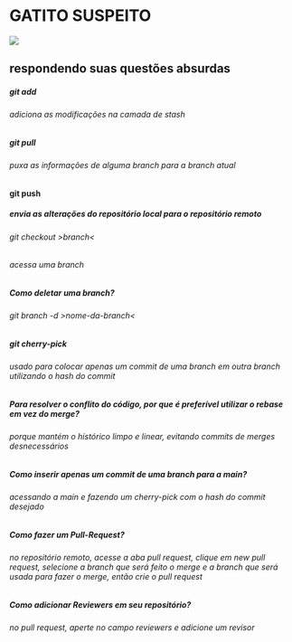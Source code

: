 # GATITO SUSPEITO

![](gatito.gif)

## respondendo suas questões absurdas

##### git add
###### adiciona as modificações na camada de stash

##### git pull
###### puxa as informações de alguma branch para a branch atual

#### git push <repositorio> <branch>
##### envia as alterações do repositório local para o repositório remoto

###### git checkout >branch<
###### acessa uma branch

##### Como deletar uma branch?
###### git branch -d >nome-da-branch<

##### git cherry-pick
###### usado para colocar apenas um commit de uma branch em outra branch utilizando o hash do commit

##### Para resolver o conflito do código, por que é preferível utilizar o rebase em vez do merge?
###### porque mantém o histórico limpo e linear, evitando commits de merges desnecessários

##### Como inserir apenas um commit de uma branch para a main?
###### acessando a main e fazendo um cherry-pick com o hash do commit desejado

##### Como fazer um Pull-Request?
###### no repositório remoto, acesse a aba pull request, clique em new pull request, selecione a branch que será feito o merge e a branch que será usada para fazer o merge, então crie o pull request

##### Como adicionar Reviewers em seu repositório?
###### no pull request, aperte no campo reviewers e adicione um revisor